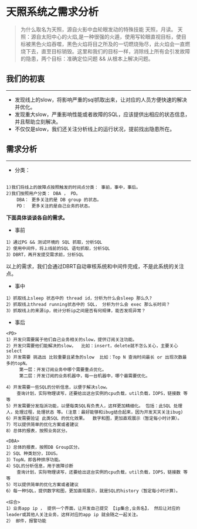 # 天照系统之需求分析
> 为什么取名为天照，源自火影中血轮眼发动的特殊技能 天照，月读。 天照：源自太阳中心的火焰,是一种很强的火遁，使用写轮眼直视目标，使目标被黑色火焰吞噬，黑色火焰将目之所及的一切燃烧殆尽，此火焰会一直燃烧下去，直至目标销毁。这里和我们的目标一样，消除线上所有会引发故障的隐患，两个目标：准确定位问题 && 从根本上解决问题。

## 我们的初衷
---

* 发现线上的slow，将影响严重的sql抓取出来，让对应的人员方便快速的解决并优化。
* 发现重大slow，严重影响性能或者故障的SQL，应该提供出相应的状态信息，并且帮助立刻解决。
* 不仅仅是slow，我们还关注分析线上的运行状况，提前找出隐患所在。

##  需求分析
----

* 分类：

```

1)我们将线上的故障点按照触发的时间点分类： 事前，事中，事后。
2)我们按照用户分类： DBA ， PD。
	DBA： 更多关注的是 DB group 的状态。
	PD：  更多关注的是自己业务的状态。
```

**下面具体谈谈各自的需求。**

* 事前

```
1）通过PG && 测试环境的 SQL 抓取，分析SQL
2）使用中间件，将上线前的SQL 语句抓取，分析SQL
3）DBRT，再开发提交需求前，分析SQL

```
以上的需求，我们会通过DBRT自动审核系统和中间件完成，不是此系统的关注点。

* 事中

```
1）抓取线上sleep 状态中的 thread id，分析为什么会sleep 那么久?
2）抓取线上thread running状态中的 SQL， 分析为什么会 exec 那么长时间？
3）抓取线上的来源ip，统计分析ip之间是否有何规律，能否发现异常？
```

* 事后

```
<PD>
1）开发只需要属于他们自己业务相关的slow，提供订阅关注功能。
2）开发只需要他们能解决的slow，  比如：insert，delete就不怎么关心，主要关心select
3）开发需要 挑选出 比较重要且紧急的slow	 比如：Top N 查询时间最长 or 出现次数最多的topN。
	 第一层：开发订阅业务中哪个需要重点优化。  
	 第二层：开发订阅的业务机器中，每一台机器中，哪个最需要优化。 

4）开发需要一些SQL的分析信息，以便于解决slow。
	查询计划，实际物理读写，还要给出这台实例的cpu负载，util负载，IOPS，链接数 等等
5）开发需要分发指派功能，以便每类SQL有负责人，这样更加精细化。 包括：此SQL 处理人，处理过程，处理状态 等。(注意：最好能够和ibug结合起来，因为开发天天关注ibug)
6）开发需要验证 此类SQL 的优化效果。  数字和图，更加直观展示（暂定每小时计算）。
7）可以提供简单的优化方案或者建议
8）总体的报表，按照业务区分。

<DBA>
1）总体的报表，按照DB Group区分。
2）SQL 种类划分，IDUS。
3）TopN，即各种排序功能。
4）SQL的分析信息，用于故障诊断
	查询计划，实际物理读写，还要给出这台实例的cpu负载，util负载，IOPS，链接数 等等
5）可以提供简单的优化方案或者建议
6）每一种SQL，提供数字和图，更加直观展示，就是SQL的history（暂定每小时计算）。

<综合>
1）业务app ip ， 提供一个界面，让开发自己提交 【ip集合,业务名】， 然后让对应的leader或其他人关注业务，这样对应的app ip 就会随之一起关注。
2） 邮件，报警功能

```



